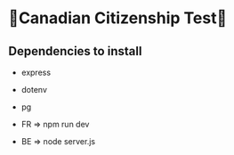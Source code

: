 # 🍁Canadian Citizenship Test🍁


## Dependencies to install
- express
- dotenv
- pg


- FR => npm run dev
- BE => node server.js
